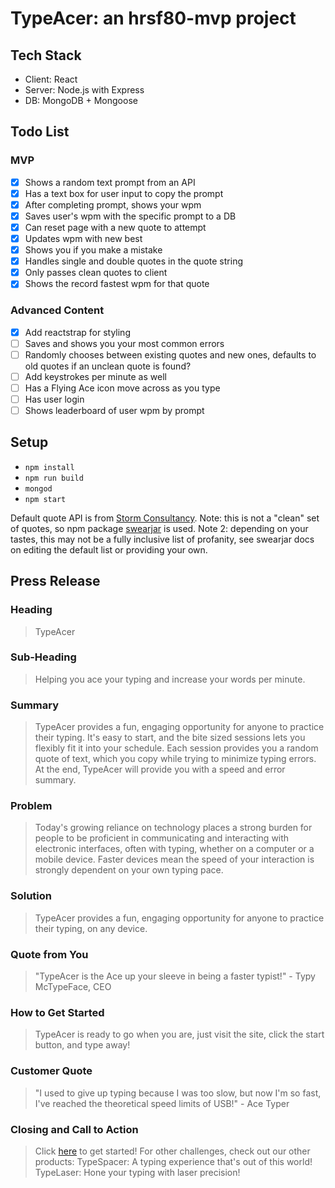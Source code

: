 # TypeAcer: an hrsf80-mvp project 

## Tech Stack ##
- Client: React
- Server: Node.js with Express
- DB: MongoDB + Mongoose

## Todo List ##
### MVP ###
- [x] Shows a random text prompt from an API
- [x] Has a text box for user input to copy the prompt
- [x] After completing prompt, shows your wpm
- [x] Saves user's wpm with the specific prompt to a DB
- [x] Can reset page with a new quote to attempt
- [x] Updates wpm with new best
- [x] Shows you if you make a mistake
- [x] Handles single and double quotes in the quote string
- [x] Only passes clean quotes to client
- [x] Shows the record fastest wpm for that quote

### Advanced Content ###
- [x] Add reactstrap for styling
- [ ] Saves and shows you your most common errors
- [ ] Randomly chooses between existing quotes and new ones, defaults to old quotes if an unclean quote is found?
- [ ] Add keystrokes per minute as well
- [ ] Has a Flying Ace icon move across as you type
- [ ] Has user login
- [ ] Shows leaderboard of user wpm by prompt

## Setup ##
- `npm install`
- `npm run build`
- `mongod`
- `npm start`

Default quote API is from [Storm Consultancy](http://quotes.stormconsultancy.co.uk). 
Note: this is not a "clean" set of quotes, so npm package [swearjar](https://www.npmjs.com/package/swearjar) is used. 
Note 2: depending on your tastes, this may not be a fully inclusive list of profanity, see swearjar docs on editing the default list or providing your own.

## Press Release ##

### Heading ###
  > TypeAcer

### Sub-Heading ###
  > Helping you ace your typing and increase your words per minute.

### Summary ###
  > TypeAcer provides a fun, engaging opportunity for anyone to practice their typing. It's easy to start, and the bite sized sessions lets you flexibly fit it into your schedule. Each session provides you a random quote of text, which you copy while trying to minimize typing errors. At the end, TypeAcer will provide you with a speed and error summary.

### Problem ###
  >  Today's growing reliance on technology places a strong burden for people to be proficient in communicating and interacting with electronic interfaces, often with typing, whether on a computer or a mobile device. Faster devices mean the speed of your interaction is strongly dependent on your own typing pace.

### Solution ###
  > TypeAcer provides a fun, engaging opportunity for anyone to practice their typing, on any device. 

### Quote from You ###
  > "TypeAcer is the Ace up your sleeve in being a faster typist!" - Typy McTypeFace, CEO

### How to Get Started ###
  > TypeAcer is ready to go when you are, just visit the site, click the start button, and type away!

### Customer Quote ###
  > "I used to give up typing because I was too slow, but now I'm so fast, I've reached the theoretical speed limits of USB!" - Ace Typer

### Closing and Call to Action ###
  > Click [here](127.0.0.1/typeacer) to get started! For other challenges, check out our other products: 
  > TypeSpacer: A typing experience that's out of this world!
  > TypeLaser: Hone your typing with laser precision!
